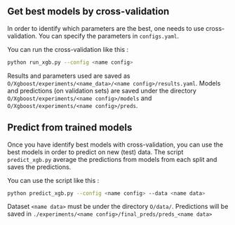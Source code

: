 **Get best models by cross-validation**
---------------------------------------
In order to identify which parameters are the best, one needs to use cross-validation. You can specify the parameters in `configs.yaml`.

You can run the cross-validation like this : 
```sh
python run_xgb.py --config <name config>
```

Results and parameters used are saved as `O/Xgboost/experiments/<name_data>/<name config>/results.yaml`.
Models and predictions (on validation sets) are saved under the directory `O/Xgboost/experiments/<name config>/models` and
`O/Xgboost/experiments/<name config>/preds`.

**Predict from trained models**
---------------------------------------
Once you have identify best models with cross-validation, you can use the best models in order to predict on new (test) data. The script `predict_xgb.py` average the predictions from models from each split and saves the predictions.  

You can use the script like this : 
```sh
python predict_xgb.py --config <name config> --data <name data>
```

Dataset `<name data>` must be under the directory `O/data/`.
Predictions will be saved in `./experiments/<name config>/final_preds/preds_<name data>`